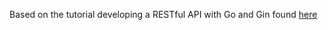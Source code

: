 Based on the tutorial developing a RESTful API with Go and Gin found [here](https://go.dev/doc/tutorial/web-service-gin)
